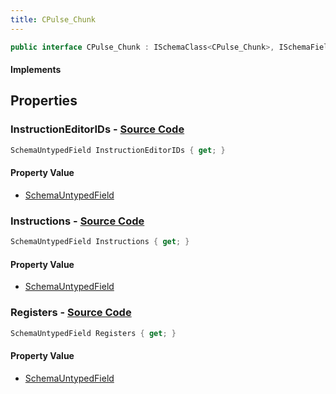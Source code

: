 ```yaml
---
title: CPulse_Chunk
---
```


```csharp
public interface CPulse_Chunk : ISchemaClass<CPulse_Chunk>, ISchemaField, ISchemaClass, INativeHandle
```

#### Implements

## Properties

### **InstructionEditorIDs** - [Source Code](https://github.com/swiftly-solution/swiftlys2/blob/main/managed/src/SwiftlyS2.Generated/Schemas/Interfaces/CPulse_Chunk.cs#L23)

```csharp
SchemaUntypedField InstructionEditorIDs { get; }
```

#### Property Value

- [SchemaUntypedField](/docs/api/shared/schemas/schemauntypedfield)

### **Instructions** - [Source Code](https://github.com/swiftly-solution/swiftlys2/blob/main/managed/src/SwiftlyS2.Generated/Schemas/Interfaces/CPulse_Chunk.cs#L17)

```csharp
SchemaUntypedField Instructions { get; }
```

#### Property Value

- [SchemaUntypedField](/docs/api/shared/schemas/schemauntypedfield)

### **Registers** - [Source Code](https://github.com/swiftly-solution/swiftlys2/blob/main/managed/src/SwiftlyS2.Generated/Schemas/Interfaces/CPulse_Chunk.cs#L20)

```csharp
SchemaUntypedField Registers { get; }
```

#### Property Value

- [SchemaUntypedField](/docs/api/shared/schemas/schemauntypedfield)

